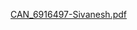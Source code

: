 [CAN_6916497-Sivanesh.pdf](https://github.com/SivaneshDevanL/certificate/files/6682346/CAN_6916497-Sivanesh.pdf)

